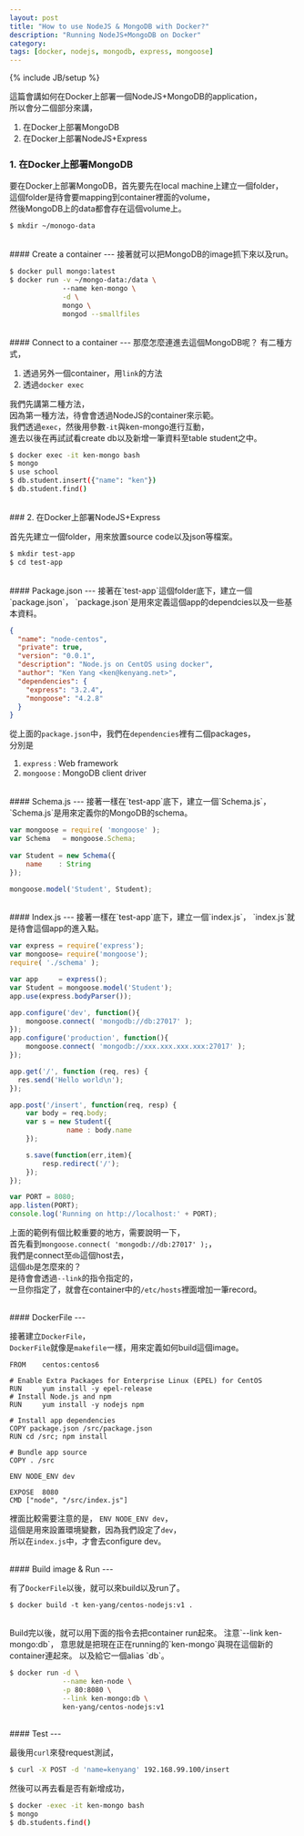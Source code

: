```yaml
---
layout: post
title: "How to use NodeJS & MongoDB with Docker?"
description: "Running NodeJS+MongoDB on Docker"
category: 
tags: [docker, nodejs, mongodb, express, mongoose]
---
```

{% include JB/setup %}



這篇會講如何在Docker上部署一個NodeJS+MongoDB的application，  
所以會分二個部分來講，

1. 在Docker上部署MongoDB
2. 在Docker上部署NodeJS+Express

### 1. 在Docker上部署MongoDB

要在Docker上部署MongoDB，首先要先在local machine上建立一個folder，  
這個folder是待會要mapping到container裡面的volume，  
然後MongoDB上的data都會存在這個volume上。

```bash
$ mkdir ~/monogo-data
```

<br />
#### Create a container
---
接著就可以把MongoDB的image抓下來以及run。  

```bash
$ docker pull mongo:latest
$ docker run -v ~/mongo-data:/data \ 
             --name ken-mongo \
             -d \
             mongo \
             mongod --smallfiles
```

<!--more-->

<br />
#### Connect to a container
---
那麼怎麼連進去這個MongoDB呢？  
有二種方式，

1. 透過另外一個container，用`link`的方法
2. 透過`docker exec`

我們先講第二種方法，  
因為第一種方法，待會會透過NodeJS的container來示範。  
我們透過`exec`，然後用參數`-it`與ken-mongo進行互動，  
進去以後在再試試看create db以及新增一筆資料至table student之中。

```bash
$ docker exec -it ken-mongo bash
$ mongo
$ use school
$ db.student.insert({"name": "ken"})
$ db.student.find()
```

<br />
### 2. 在Docker上部署NodeJS+Express

首先先建立一個folder，用來放置source code以及json等檔案。

```bash
$ mkdir test-app
$ cd test-app
```

<br />
#### Package.json
---
接著在`test-app`這個folder底下，建立一個`package.json`，  
`package.json`是用來定義這個app的dependcies以及一些基本資料。  

```json
{
  "name": "node-centos",
  "private": true,
  "version": "0.0.1",
  "description": "Node.js on CentOS using docker",
  "author": "Ken Yang <ken@kenyang.net>",
  "dependencies": {
    "express": "3.2.4",
    "mongoose": "4.2.8"
  }
}
```

從上面的`package.json`中，我們在`dependencies`裡有二個packages，  
分別是

1. `express`  : Web framework
2. `mongoose` : MongoDB client driver

<br />
#### Schema.js
---
接著一樣在`test-app`底下，建立一個`Schema.js`，   
`Schema.js`是用來定義你的MongoDB的schema。

```javascript
var mongoose = require( 'mongoose' );
var Schema   = mongoose.Schema;
 
var Student = new Schema({
    name    : String
});

mongoose.model('Student', Student);

```


<br />
#### Index.js
---
接著一樣在`test-app`底下，建立一個`index.js`，  
`index.js`就是待會這個app的進入點。  

```javascript
var express = require('express');
var mongoose= require('mongoose');
require( './schema' );

var app     = express();
var Student = mongoose.model('Student');
app.use(express.bodyParser());

app.configure('dev', function(){
    mongoose.connect( 'mongodb://db:27017' );
});
app.configure('production', function(){
    mongoose.connect( 'mongodb://xxx.xxx.xxx.xxx:27017' );
});

app.get('/', function (req, res) {
  res.send('Hello world\n');
});

app.post('/insert', function(req, resp) {
    var body = req.body;
    var s = new Student({
              name : body.name
    });

    s.save(function(err,item){
        resp.redirect('/');
    });
});

var PORT = 8080;
app.listen(PORT);
console.log('Running on http://localhost:' + PORT);
```

上面的範例有個比較重要的地方，需要說明一下，  
首先看到`mongoose.connect( 'mongodb://db:27017' );`，  
我們是connect至`db`這個host去，  
這個`db`是怎麼來的？  
是待會會透過`--link`的指令指定的，  
一旦你指定了，就會在container中的`/etc/hosts`裡面增加一筆record。

<br />
#### DockerFile
---

接著建立`DockerFile`，  
`DockerFile`就像是`makefile`一樣，用來定義如何build這個image。

```
FROM    centos:centos6

# Enable Extra Packages for Enterprise Linux (EPEL) for CentOS
RUN     yum install -y epel-release
# Install Node.js and npm
RUN     yum install -y nodejs npm

# Install app dependencies
COPY package.json /src/package.json
RUN cd /src; npm install

# Bundle app source
COPY . /src

ENV NODE_ENV dev

EXPOSE  8080
CMD ["node", "/src/index.js"]
```
裡面比較需要注意的是， `ENV NODE_ENV dev`，  
這個是用來設置環境變數，因為我們設定了`dev`，  
所以在`index.js`中，才會去configure dev。


<br />
#### Build image & Run
---

有了`DockerFile`以後，就可以來build以及run了。

```
$ docker build -t ken-yang/centos-nodejs:v1 .
```
<br />
Build完以後，就可以用下面的指令去把container run起來。  
注意`--link ken-mongo:db`，  
意思就是把現在正在running的`ken-mongo`與現在這個新的container連起來。  
以及給它一個alias `db`。


```bash
$ docker run -d \
             --name ken-node \
             -p 80:8080 \
             --link ken-mongo:db \
             ken-yang/centos-nodejs:v1
```

<br />
#### Test
---

最後用`curl`來發request測試，

```bash
$ curl -X POST -d 'name=kenyang' 192.168.99.100/insert
```

然後可以再去看是否有新增成功，

```bash
$ docker -exec -it ken-mongo bash
$ mongo
$ db.students.find()
```



